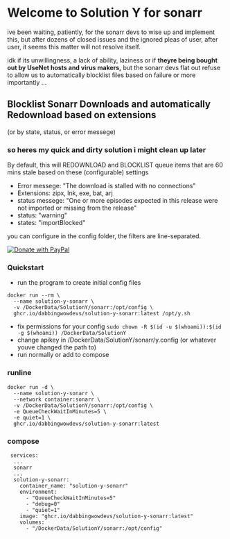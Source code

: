 # Welcome to Solution Y for sonarr

ive been waiting, patiently, for the sonarr devs to wise up and implement this, but after dozens of closed issues and the ignored pleas of user, after user, it seems this matter will not resolve itself. 

idk if its unwillingness, a lack of ability, laziness or if **theyre being bought out by UseNet hosts and virus makers,** but the sonarr devs flat out refuse to allow us to automatically blocklist files based on failure or more importantly ...

## Blocklist Sonarr Downloads and automatically Redownload based on extensions  

(or by state, status, or error messege)


### so heres my quick and dirty solution i might clean up later
By default, this will REDOWNLOAD and BLOCKLIST queue items that are 60 mins stale based on these (configurable) settings
- Error messege: "The download is stalled with no connections"
- Extensions: zipx, lnk, exe, bat, arj
- status messege: "One or more episodes expected in this release were not imported or missing from the release"
- status: "warning"
- states: "importBlocked"

you can configure in the config folder, the filters are line-separated. 

[![Donate with PayPal](https://raw.githubusercontent.com/stefan-niedermann/paypal-donate-button/master/paypal-donate-button.png)](https://www.paypal.com/donate/?business=5BN7SX9KFGS2U&no_recurring=0&item_name=feed+me?&currency_code=USD)

### Quickstart
- run the program to create initial config files 
```
docker run --rm \
  --name solution-y-sonarr \
  -v /DockerData/SolutionY/sonarr:/opt/config \
  ghcr.io/dabbingwowdevs/solution-y-sonarr:latest /opt/y.sh
```
- fix permissions for your config `sudo chown -R $(id -u $(whoami)):$(id -g $(whoami)) /DockerData/SolutionY`
- change apikey in /DockerData/SolutionY/sonarr/y.config (or whatever youve changed the path to)
- run normally or add to compose
### runline
```
docker run -d \
  --name solution-y-sonarr \
  --network container:sonarr \
  -v /DockerData/SolutionY/sonarr:/opt/config \
  -e QueueCheckWaitInMinutes=5 \
  -e quiet=1 \
  ghcr.io/dabbingwowdevs/solution-y-sonarr:latest
```

### compose
```
 services:
  ...
  sonarr
  ...
  solution-y-sonarr:
    container_name: "solution-y-sonarr"
    environment:
      - "QueueCheckWaitInMinutes=5"
      - "debug=0"
      - "quiet=1"
    image: "ghcr.io/dabbingwowdevs/solution-y-sonarr:latest"
    volumes:
      - "/DockerData/SolutionY/sonarr:/opt/config"
```
